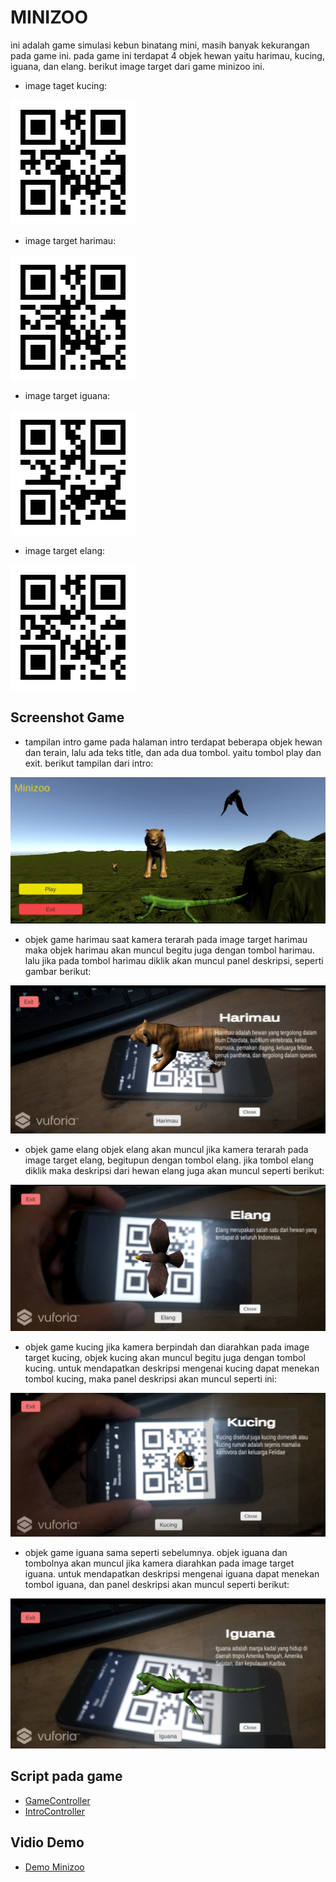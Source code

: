 # MINIZOO
ini adalah game simulasi kebun binatang mini, masih banyak kekurangan pada game ini. 
pada game ini terdapat 4 objek hewan yaitu harimau, kucing, iguana, dan elang.
berikut image target dari game minizoo ini.
* image taget kucing:

![image target kucing](https://raw.githubusercontent.com/AdmajaRois/minizoo-uas-rois/main/Image/cat.png)

* image target harimau:

![image target harimau](https://raw.githubusercontent.com/AdmajaRois/minizoo-uas-rois/main/Image/tiger.png)

* image target iguana:

![image target iguana](https://raw.githubusercontent.com/AdmajaRois/minizoo-uas-rois/main/Image/iguana.png)

* image target elang:

![image target elang](https://raw.githubusercontent.com/AdmajaRois/minizoo-uas-rois/main/Image/eagle.png)


## Screenshot Game

* tampilan intro game
    pada halaman intro terdapat beberapa objek hewan dan terain, lalu ada teks title, dan ada dua tombol.
    yaitu tombol play dan exit. berikut tampilan dari intro:

![intro game](https://raw.githubusercontent.com/AdmajaRois/minizoo-uas-rois/main/Image/introgame.png)

* objek game harimau
    saat kamera terarah pada image target harimau maka objek harimau akan muncul begitu juga dengan tombol harimau.
    lalu jika pada tombol harimau diklik akan muncul panel deskripsi, seperti gambar berikut:

![harimau](https://raw.githubusercontent.com/AdmajaRois/minizoo-uas-rois/main/Image/objek%20harimau.png)

* objek game elang
    objek elang akan muncul jika kamera terarah pada image target elang, begitupun dengan tombol elang.
    jika tombol elang diklik maka deskripsi dari hewan elang juga akan muncul seperti berikut:

![elang](https://raw.githubusercontent.com/AdmajaRois/minizoo-uas-rois/main/Image/objek%20elang.png)

* objek game kucing
    jika kamera berpindah dan diarahkan pada image target kucing, objek kucing akan muncul begitu juga dengan tombol kucing.
    untuk mendapatkan deskripsi mengenai kucing dapat menekan tombol kucing, maka panel deskripsi akan muncul seperti ini:

![kucing](https://raw.githubusercontent.com/AdmajaRois/minizoo-uas-rois/main/Image/objek%20kucing.png)

* objek game iguana
    sama seperti sebelumnya. objek iguana dan tombolnya akan muncul jika kamera diarahkan pada image target iguana.
    untuk mendapatkan deskripsi mengenai iguana dapat menekan tombol iguana, dan panel deskripsi akan muncul seperti berikut:

![iguana](https://raw.githubusercontent.com/AdmajaRois/minizoo-uas-rois/main/Image/objek%20iguana.png)

## Script pada game

* [GameController](https://github.com/AdmajaRois/minizoo-uas-rois/blob/main/Assets/Scripts/GameController.cs)
* [IntroController](https://github.com/AdmajaRois/minizoo-uas-rois/blob/main/Assets/Scripts/IntroController.cs)

## Vidio Demo
* [Demo Minizoo](https://youtu.be/uNPG5YwnOy4)
